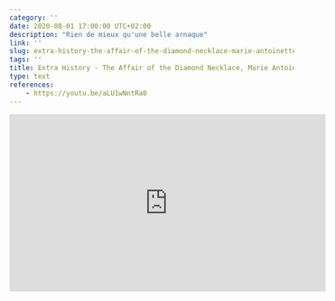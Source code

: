 ```yaml
---
category: ''
date: 2020-08-01 17:00:00 UTC+02:00
description: "Rien de mieux qu'une belle arnaque" 
link: ''
slug: extra-history-the-affair-of-the-diamond-necklace-marie-antoinette
tags: ''
title: Extra History - The Affair of the Diamond Necklace, Marie Antoinette
type: text
references:
    - https://youtu.be/aLU1wNntRa0
---
```

<iframe width="560" height="315" src="https://www.youtube-nocookie.com/embed/aLU1wNntRa0" frameborder="0" allow="accelerometer; autoplay; encrypted-media; gyroscope; picture-in-picture" allowfullscreen></iframe>
